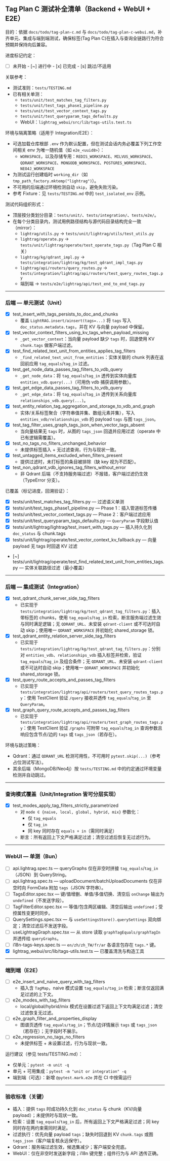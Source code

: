 ## Tag Plan C 测试补全清单（Backend + WebUI + E2E）

目的：依据 `docs/todo/tag-plan-c.md` 与 `docs/todo/tag-plan-c-webui.md`，补齐单元、集成与端到端测试，确保标签(Tag Plan C)在插入与查询全链路行为符合预期并保持向后兼容。

进度标记约定：
- [ ] 未开始  - [~] 进行中  - [x] 已完成  - [s] 跳过/不适用

关联参考：
- 测试准则：`tests/TESTING.md`
- 已有相关单测：
  - `tests/unit/test_matches_tag_filters.py`
  - `tests/unit/test_tags_phase1_pipeline.py`
  - `tests/unit/test_vector_context_tags.py`
  - `tests/unit/test_queryparam_tags_defaults.py`
  - WebUI：`lightrag_webui/src/lib/tags-utils.test.ts`

环境与隔离策略（适用于 Integration/E2E）：
- 可选加载仓库根部 `.env` 作为默认配置，但在测试会话内务必覆盖下列工作空间相关 env 为唯一随机值（如 `e2e_<uuid8>`）：
  - `WORKSPACE`，以及存储专用：`REDIS_WORKSPACE`、`MILVUS_WORKSPACE`、`QDRANT_WORKSPACE`、`MONGODB_WORKSPACE`、`POSTGRES_WORKSPACE`、`NEO4J_WORKSPACE`
- 为测试运行创建临时 `working_dir`（如 `tmp_path_factory.mktemp("lightrag")`）。
- 不可用的后端通过环境检测自动 `skip`，避免失败污染。
- 参考 Fixture：见 `tests/TESTING.md` 中的 `test_isolated_env` 示例。

测试代码组织形式：
- 顶层按分类划分目录：`tests/unit/`、`tests/integration/`、`tests/e2e/`。
- 在每个分类目录内，测试用例路径结构与源代码目录结构完全一致（mirror）：
  - `lightrag/utils.py` → `tests/unit/lightrag/utils/test_utils.py`
  - `lightrag/operate.py` → `tests/unit/lightrag/operate/test_operate_tags.py`（Tag Plan C 相关）
  - `lightrag/kg/qdrant_impl.py` → `tests/integration/lightrag/kg/test_qdrant_impl_tags.py`
  - `lightrag/api/routers/query_routes.py` → `tests/integration/lightrag/api/routers/test_query_routes_tags.py`
  - 端到端 → `tests/e2e/lightrag/api/test_end_to_end_tags.py`

---

### 后端 — 单元测试（Unit）
- [x] test_insert_with_tags_persists_to_doc_and_chunks
  - 覆盖 `LightRAG.insert/ainsert(tags=...)` 将 `tags` 写入 `doc_status.metadata.tags`，并在 KV 与向量 payload 中保留。
- [x] test_vector_context_filters_using_kv_tags_when_payload_missing
  - `_get_vector_context`：当向量 payload 缺少 `tags` 时，回退使用 KV `chunk.tags` 做客户端过滤。
- [x] test_find_related_text_unit_from_entities_applies_tag_filters
  - `_find_related_text_unit_from_entities`：实体关联的 chunk 列表在返回前应用 `tag_equals`/`tag_in` 过滤。
- [x] test_get_node_data_passes_tag_filters_to_vdb_query
  - `_get_node_data`：将 `tag_equals`/`tag_in` 透传到实体向量库 `entities_vdb.query(...)`（可用伪 vdb 捕获调用参数）。
- [x] test_get_edge_data_passes_tag_filters_to_vdb_query
  - `_get_edge_data`：将 `tag_equals`/`tag_in` 透传到关系向量库 `relationships_vdb.query(...)`。
- [x] test_entity_relation_tag_aggregation_and_storage_to_vdb_and_graph
  - 实体/关系标签聚合（字符串值并集、数组元素并集），写入 `entities_vdb/relationships_vdb` 的 payload `tags` 与图 `tags_json`。
- [x] test_tag_filter_uses_graph_tags_json_when_vector_tags_absent
  - 当向量结果无 `tags` 时，从图的 `tags_json` 回退并应用过滤（operate 中已有逻辑需覆盖）。
- [x] test_no_tags_no_filters_unchanged_behavior
  - 未提供标签插入 + 无过滤查询，行为与现状一致。
- [x] test_untagged_items_excluded_when_filters_present
  - 提供过滤时，未打标签的条目被排除（缺 key 视为不匹配）。
- [x] test_non_qdrant_vdb_ignores_tag_filters_without_error
  - 非 Qdrant 后端（不支持服务端过滤）不报错，客户端过滤仍生效（TypeError 分支）。

已覆盖（标记进度，回溯验证）：
- [x] tests/unit/test_matches_tag_filters.py — 过滤语义单测
- [x] tests/unit/test_tags_phase1_pipeline.py — Phase 1：插入管道标签传播
- [x] tests/unit/test_vector_context_tags.py — Phase 2：客户端过滤应用
- [x] tests/unit/test_queryparam_tags_defaults.py — `QueryParam` 字段默认值
 - [x] tests/unit/lightrag/lightrag/test_insert_with_tags.py — 插入持久化到 `doc_status` 与 chunk.tags
 - [x] tests/unit/lightrag/operate/test_vector_context_kv_fallback.py — 向量 payload 无 tags 时回退 KV 过滤
 - [~] tests/unit/lightrag/operate/test_find_related_text_unit_from_entities_tags.py — 实体关联路径过滤（最小覆盖）

---

### 后端 — 集成测试（Integration）
- [x] test_qdrant_chunk_server_side_tag_filters
  - 已实现于 `tests/integration/lightrag/kg/test_qdrant_tag_filters.py`：插入带标签的 chunks，使用 `tag_equals`/`tag_in` 检索，断言服务端过滤生效与同时满足逻辑；无 `QDRANT_URL`、未安装 `qdrant-client` 或不可达时自动 skip；使用唯一 `QDRANT_WORKSPACE` 并初始化 shared_storage 锁。
- [x] test_qdrant_entity_relation_server_side_tag_filters
  - 已实现于 `tests/integration/lightrag/kg/test_qdrant_tag_filters.py`：分别对 `entities_vdb`、`relationships_vdb` 插入标签并检索，验证 `tag_equals`/`tag_in` 及组合条件；无 `QDRANT_URL`、未安装 `qdrant-client` 或不可达时自动 skip；使用唯一 `QDRANT_WORKSPACE` 并初始化 shared_storage 锁。
- [x] test_query_route_accepts_and_passes_tag_filters
  - 已实现于 `tests/integration/lightrag/api/routers/test_query_routes_tags.py`：使用 TestClient 验证 `/query` 接收并透传 `tag_equals`/`tag_in` 至 `QueryParam`。
- [x] test_graph_query_route_accepts_and_passes_tag_filters
  - 已实现于 `tests/integration/lightrag/api/routers/test_graph_routes_tags.py`：使用 TestClient 验证 `/graphs` 可附带 `tag_equals`/`tag_in` 查询参数且响应包含节点/边的 `tags` 或 `tags_json`（若存在）。

环境与跳过策略：
- Qdrant：通过 `QDRANT_URL` 检测可用性，不可用时 `pytest.skip(...)`（参考占位测试写法）。
- 其余后端（MongoDB/Neo4j）按 `tests/TESTING.md` 中的约定通过环境变量检测并自动跳过。

---

### 查询模式覆盖（Unit/Integration 皆可分层实现）
- [x] test_modes_apply_tag_filters_strictly_parametrized
  - 对 `mode ∈ {naive, local, global, hybrid, mix}` 参数化：
    - 仅 `tag_equals`
    - 仅 `tag_in`
    - 同 key 同时存在 `equals + in`（需同时满足）
  - 断言：所有返回上下文严格满足过滤；清空过滤后恢复无过滤行为。

---

### WebUI — 单测（Bun）
- [ ] api.lightrag.spec.ts — queryGraphs 仅在非空时拼接 `tag_equals`/`tag_in`（JSON）到 QueryString。
- [ ] api.lightrag.spec.ts — uploadDocument/batchUploadDocuments 仅在非空时向 FormData 附加 `tags`（JSON 字符串）。
- [ ] TagsEditor.spec.tsx — 键/值增删、单值/多值切换、清空后 `onChange` 输出为 `undefined`（不发送字段）。
- [ ] TagFilterEditor.spec.tsx — 等值/包含两区编辑、清空后输出 `undefined`；受控属性变更时同步。
- [ ] QuerySettings.spec.tsx — 与 `useSettingsStore().querySettings` 双向绑定；清空过滤后不发送字段。
- [ ] useLightragGraph.spec.tsx — 从 store 读取 `graphTagEquals/graphTagIn` 并透传给 `queryGraphs`。
- [ ] i18n-tags-keys.spec.ts — `en/zh/zh_TW/fr/ar` 各语言包存在 `tags.*` 键。
- [x] lightrag_webui/src/lib/tags-utils.test.ts — 已覆盖清洗与构造工具

---

### 端到端（E2E）
- [ ] e2e_insert_and_naive_query_with_tag_filters
  - 插入含 `TagMap`，naive 模式设置 `tag_equals/tag_in` 检索；断言仅返回满足过滤的上下文。
- [ ] e2e_modes_with_tag_filters
  - local/global/hybrid/mix 模式在设置过滤下返回上下文均满足过滤；清空过滤恢复无过滤。
- [ ] e2e_graph_filter_and_properties_display
  - 图谱页透传 `tag_equals/tag_in`；节点/边详情展示 `tags` 或 `tags_json`（若存在）；无字段时不展示。
- [ ] e2e_regression_no_tags_no_filters
  - 未提供标签 + 未设置过滤，行为与现状一致。

运行建议（参见 tests/TESTING.md）：
- 仅单元：`pytest -m unit -q`
- 单元 + 可用集成：`pytest -m "unit or integration" -q`
- 端到端（可选）：新增 `@pytest.mark.e2e` 并在 CI 中按需运行

---

### 验收标准（关键）
- 插入：提供 `tags` 时成功持久化到 `doc_status` 与 chunk（KV/向量 payload）；未提供时与现状一致。
- 检索：设置 `tag_equals`/`tag_in` 后，所有返回上下文严格满足过滤；同 key 同时存在两约束需同时满足。
- 过滤执行：优先向量 payload `tags`；缺失时回退到 KV `chunk.tags` 或图 `tags_json`（客户端复核永远保守）。
- Qdrant：服务端过滤生效，候选集减少；客户端安全兜底。
- WebUI：仅在非空时发送新字段；i18n 键完整；组件行为与 API 透传正确。


